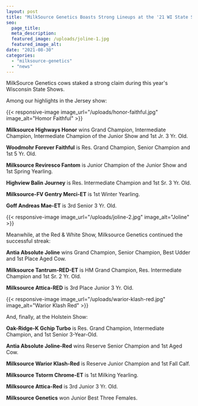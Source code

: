 ```yaml
---
layout: post
title: "MilkSource Genetics Boasts Strong Lineups at the '21 WI State Shows"
seo:
  page_title:
  meta_description:
  featured_image: /uploads/joline-1.jpg
  featured_image_alt: 
date: "2021-08-30"
categories: 
  - "milksource-genetics"
  - "news"
---
```


MilkSource Genetics cows staked a strong claim during this year's Wisconsin State Shows.

Among our highlights in the Jersey show:

{{< responsive-image image_url="/uploads/honor-faithful.jpg" image_alt="Homor Faithful" >}}

**Milksource Highways Honor** wins Grand Champion, Intermediate Champion, Intermediate Champion of the Junior Show and 1st Jr. 3 Yr. Old.

**Woodmohr Forever Faithful** is Res. Grand Champion, Senior Champion and 1st 5 Yr. Old.

**Milksource Reviresco Fantom** is Junior Champion of the Junior Show and 1st Spring Yearling.

**Highview Balin Journey** is Res. Intermediate Champion and 1st Sr. 3 Yr. Old.

**Milksource-FV Gentry Merci-ET** is 1st Winter Yearling.

**Goff Andreas Mae-ET** is 3rd Senior 3 Yr. Old.

{{< responsive-image image_url="/uploads/joline-2.jpg" image_alt="Joline" >}}

Meanwhile, at the Red & White Show, Milksource Genetics continued the successful streak:

**Antia Absolute Joline** wins Grand Champion, Senior Champion, Best Udder and 1st Place Aged Cow.

**Milksource Tantrum-RED-ET** is HM Grand Champion, Res. Intermediate Champion and 1st Sr. 2 Yr. Old.

**Milksource Attica-RED** is 3rd Place Junior 3 Yr. Old.

{{< responsive-image image_url="/uploads/warior-klash-red.jpg" image_alt="Warior Klash Red" >}}

And, finally, at the Holstein Show:

**Oak-Ridge-K Gchip Turbo** is Res. Grand Champion, Intermediate Champion, and 1st Senior 3-Year-Old.

**Antia Absolute Joline-Red** wins Reserve Senior Champion and 1st Aged Cow.

**Milksource Warior Klash-Red** is Reserve Junior Champion and 1st Fall Calf.

**Milksource Tstorm Chrome-ET** is 1st Milking Yearling.

**Milksource Attica-Red** is 3rd Junior 3 Yr. Old.

**Milksource Genetics** won Junior Best Three Females.
